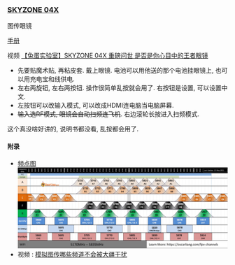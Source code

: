 ### [SKYZONE 04X](http://www.skyzonehobbies.com/sky04x.html)
图传眼镜

[手册](./assets/SKY04X%20USER%20MANUAL%20CN%20V1.4.pdf)

视频 [【兔蛋实验室】SKYZONE 04X 重磅问世 是否是你心目中的王者眼镜](https://www.bilibili.com/video/BV1MZ4y157bm)

* 先要贴魔术贴, 再粘皮套. 戴上眼镜. 电池可以用他送的那个电池挂眼镜上, 也可以用充电宝和线供电.
* 左右两旋钮, 左右两按钮. 操作很简单乱按就会用了. 右按钮是设置, 可以设置中文.
* 左按钮可以改输入模式, 可以改成HDMI连电脑当电脑屏幕.
* <del>输入选RF模式, 眼镜会自动扫频连飞机</del>. 右边滚轮长按进入扫频模式.

这个真没啥好讲的, 说明书都没看, 乱按都会用了.

#### 附录
* [频点图](https://oscarliang.com/fpv-channels/)
![频点图](./assets/5.8ghz-fpv-channels-chart-diagram-frequency-analog-digital-dji-sharkbyte-05-21.jpg)
* 视频 : [模拟图传哪些频道不会被大疆干扰](https://www.bilibili.com/video/BV1p34y1Q7b3/)